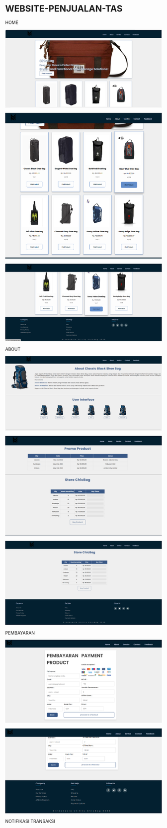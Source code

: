 # WEBSITE-PENJUALAN-TAS

HOME 
<p align="center">
  <img src="https://github.com/EzraNahumury/WEBSITE-PENJUALAN-TAS/blob/main/HOME-1.png">
</p>
<p align="center">
  <img src="https://github.com/EzraNahumury/WEBSITE-PENJUALAN-TAS/blob/main/HOME-2.png">
</p>
<p align="center">
  <img src="https://github.com/EzraNahumury/WEBSITE-PENJUALAN-TAS/blob/main/HOME-3.png">
</p>


ABOUT
<p align="center">
  <img src="https://github.com/EzraNahumury/WEBSITE-PENJUALAN-TAS/blob/main/ABOUT-1.png">
</p>
<p align="center">
  <img src="https://github.com/EzraNahumury/WEBSITE-PENJUALAN-TAS/blob/main/ABOUT-2.png">
</p>
<p align="center">
  <img src="https://github.com/EzraNahumury/WEBSITE-PENJUALAN-TAS/blob/main/ABOUT-3.png">
</p>


PEMBAYARAN
<p align="center">
  <img src="https://github.com/EzraNahumury/WEBSITE-PENJUALAN-TAS/blob/main/PEMBAYARAN-1.png">
</p>
<p align="center">
  <img src="https://github.com/EzraNahumury/WEBSITE-PENJUALAN-TAS/blob/main/PEMBAYARAN-2.png">
</p>


NOTIFIKASI TRANSAKSI
